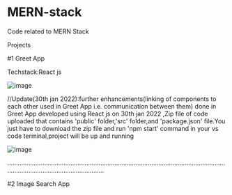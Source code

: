 # MERN-stack
Code related to MERN Stack

Projects

#1 Greet App

Techstack:React js

![image](https://user-images.githubusercontent.com/38729013/150640061-cbbe53be-7664-4711-abe4-7256624728bb.png)



//Update(30th jan 2022):further enhancements(linking of components to each other used in Greet App i.e. communication between them) done in Greet App developed using React js on 30th jan 2022 ,Zip file of code uploaded that contains 'public' folder,'src' folder,and 'package.json' file.You just have to download the zip file and run 'npm start' command in your vs code terminal,project will be up and running


![image](https://user-images.githubusercontent.com/38729013/152670412-fae28cec-df66-4e5f-bccd-e3d8c4ecbd29.png)



...................................................................................................................................................................................

#2 Image Search App





